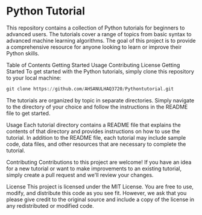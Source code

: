 # Python Tutorial

This repository contains a collection of Python tutorials for beginners to advanced users. The tutorials cover a range of topics from basic syntax to advanced machine learning algorithms. The goal of this project is to provide a comprehensive resource for anyone looking to learn or improve their Python skills.

Table of Contents
Getting Started
Usage
Contributing
License
Getting Started
To get started with the Python tutorials, simply clone this repository to your local machine:

```python
git clone https://github.com/AHSANULHAQ3720/Pythontutorial.git
```

The tutorials are organized by topic in separate directories. Simply navigate to the directory of your choice and follow the instructions in the README file to get started.

Usage
Each tutorial directory contains a README file that explains the contents of that directory and provides instructions on how to use the tutorial. In addition to the README file, each tutorial may include sample code, data files, and other resources that are necessary to complete the tutorial.

Contributing
Contributions to this project are welcome! If you have an idea for a new tutorial or want to make improvements to an existing tutorial, simply create a pull request and we'll review your changes.

License
This project is licensed under the MIT License. You are free to use, modify, and distribute this code as you see fit. However, we ask that you please give credit to the original source and include a copy of the license in any redistributed or modified code.
